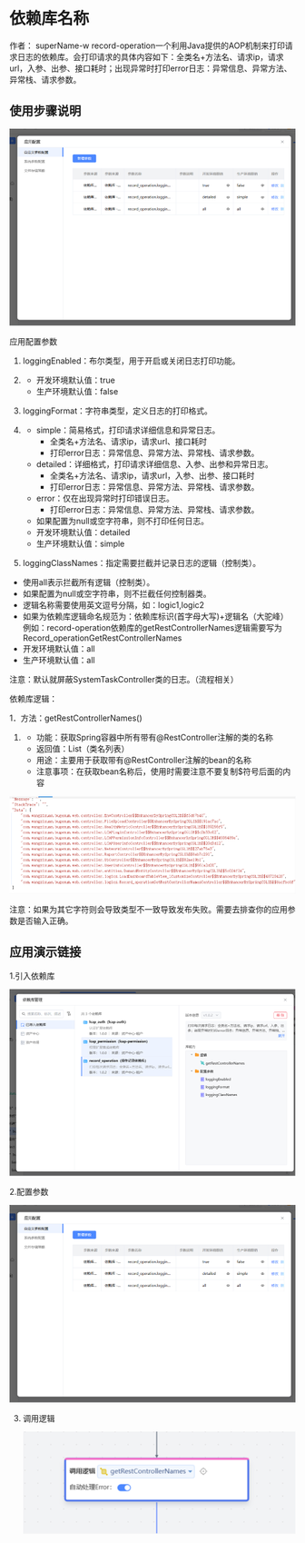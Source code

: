 # 依赖库名称

作者： superName-w
record-operation一个利用Java提供的AOP机制来打印请求日志的依赖库。会打印请求的具体内容如下：全类名+方法名、请求ip，请求url，入参、出参、接口耗时；出现异常时打印error日志：异常信息、异常方法、异常栈、请求参数。

## 使用步骤说明

![图形用户界面, 应用程序  描述已自动生成](%E9%85%8D%E7%BD%AE%E5%8F%82%E6%95%B0.png)

应用配置参数

1. loggingEnabled：布尔类型，用于开启或关闭日志打印功能。

2. - 开发环境默认值：true
   - 生产环境默认值：false

3. loggingFormat：字符串类型，定义日志的打印格式。

4. - simple：简易格式，打印请求详细信息和异常日志。
     - 全类名+方法名、请求ip，请求url、接口耗时
     - 打印error日志：异常信息、异常方法、异常栈、请求参数。
   - detailed：详细格式，打印请求详细信息、入参、出参和异常日志。
     - 全类名+方法名、请求ip，请求url，入参、出参、接口耗时
     - 打印error日志：异常信息、异常方法、异常栈、请求参数。
   - error：仅在出现异常时打印错误日志。
     - 打印error日志：异常信息、异常方法、异常栈、请求参数。
   - 如果配置为null或空字符串，则不打印任何日志。
   - 开发环境默认值：detailed
   - 生产环境默认值：simple

5.  loggingClassNames：指定需要拦截并记录日志的逻辑（控制类）。

   -   使用all表示拦截所有逻辑（控制类）。
-   如果配置为null或空字符串，则不拦截任何控制器类。
   -   逻辑名称需要使用英文逗号分隔，如：logic1,logic2
-   如果为依赖库逻辑命名规范为：依赖库标识(首字母大写)+逻辑名（大驼峰）例如：record-operation依赖库的getRestControllerNames逻辑需要写为Record_operationGetRestControllerNames
   -   开发环境默认值：all
-   生产环境默认值：all

注意：默认就屏蔽SystemTaskController类的日志。（流程相关）

依赖库逻辑：

1．方法：getRestControllerNames()

1. - 功能：获取Spring容器中所有带有@RestController注解的类的名称
   - 返回值：List<String>（类名列表）
   - 用途：主要用于获取带有@RestController注解的bean的名称  
   - 注意事项：在获取bean名称后，使用时需要注意不要复制$符号后面的内容

![文本描述已自动生成](%E8%B0%83%E7%94%A8%E9%80%BB%E8%BE%91%E7%9A%84%E8%BF%94%E5%9B%9E%E5%80%BC.png)

注意：如果为其它字符则会导致类型不一致导致发布失败。需要去排查你的应用参数是否输入正确。

## 应用演示链接

1.引入依赖库

 ![图形用户界面, 应用程序  描述已自动生成](%E5%BC%95%E5%85%A5%E4%BE%9D%E8%B5%96%E5%BA%93.png)

2.配置参数

![图形用户界面, 应用程序  描述已自动生成](%E9%85%8D%E7%BD%AE%E5%8F%82%E6%95%B0.png)

3. 调用逻辑

   ![1713811285567](%E8%B0%83%E7%94%A8%E9%80%BB%E8%BE%91.png)